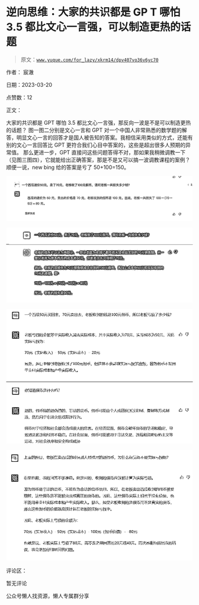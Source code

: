 # 逆向思维：大家的共识都是 GP T 哪怕 3.5 都比文心一言强，可以制造更热的话题

> 原文：[`www.yuque.com/for_lazy/xkrm14/dpv407vo36v6yc70`](https://www.yuque.com/for_lazy/xkrm14/dpv407vo36v6yc70)



作者： 宸澈



日期：2023-03-20



点赞数：12



正文：



大家的共识都是 GPT 哪怕 3.5 都比文心一言强，那反向一波是不是可以制造更热的话题？ 图一图二分别是文心一言和 GPT 对一个中国人非常熟悉的数学题的解答，明显文心一言的回答才是国人被告知的答案。我相信采用类似的方式，还能有别的文心一言回答比 GPT 更符合我们心目中答案的，这些是超出很多人预期的异常值。 那么更进一步，GPT 直接问这些问题答得不对，那如果我稍微调教一下（见图三图四），它就能给出正确答案，那是不是又可以搞一波调教课程的案例？ 顺便一说，new bing 给的答案是亏了 50+100=150。



![](img/db41f23f4ea975ee9bf1f368e260d9b5.png)  

![](img/f5cfc00d0668284d7de73976e82f1c8c.png)  

![](img/283466a45ea00a10980687df6a488bad.png)  

![](img/9507bd284c21ad7f2c7d2c2369b0712a.png)  

评论区：



暂无评论



公众号懒人找资源，懒人专属群分享

</ne-p></ne-p></ne-p></ne-p>